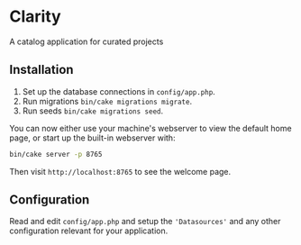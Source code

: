 # Clarity

A catalog application for curated projects


## Installation

1. Set up the database connections in  `config/app.php`.
2. Run migrations `bin/cake migrations migrate`.
3. Run seeds `bin/cake migrations seed`.

You can now either use your machine's webserver to view the default home page, or start
up the built-in webserver with:

```bash
bin/cake server -p 8765
```

Then visit `http://localhost:8765` to see the welcome page.

## Configuration

Read and edit `config/app.php` and setup the `'Datasources'` and any other
configuration relevant for your application.
